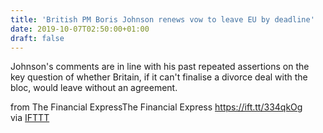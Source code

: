 ```yaml
---
title: 'British PM Boris Johnson renews vow to leave EU by deadline'
date: 2019-10-07T02:50:00+01:00
draft: false
---
```


Johnson's comments are in line with his past repeated assertions on the key question of whether Britain, if it can't finalise a divorce deal with the bloc, would leave without an agreement.  
  
from The Financial ExpressThe Financial Express https://ift.tt/334qkOg  
via [IFTTT](https://ifttt.com/?ref=da&site=blogger)